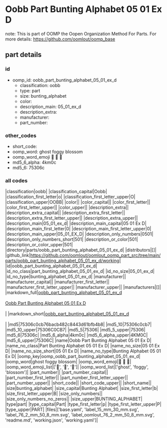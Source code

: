 # Oobb Part Bunting Alphabet 05 01 Ex D  

note: This is part of OOMP the Oopen Organization Method For Parts. For more details: https://github.com/oomlout/oomp_base

##  part details





### id
* oomp_id: oobb_part_bunting_alphabet_05_01_ex_d
  * classification: oobb
  * type: part
  * size: bunting_alphabet
  * color: 
  * description_main: 05_01_ex_d
  * description_extra: 
  * manufacturer: 
  * part_number: 

### other_codes
* short_code: 
* oomp_word: ghost foggy blossom
* oomp_word_emoji :ghost: :foggy: :blossom:
* md5_6_alpha: 4km0c
* md5_6: 75306c

### all codes 
|classification|oobb|
|classification_capital|Oobb|
|classification_first_letter|o|
|classification_first_letter_upper|O|
|classification_upper|OOBB|
|color||
|color_capital||
|color_first_letter||
|color_first_letter_upper||
|color_upper||
|description_extra||
|description_extra_capital||
|description_extra_first_letter||
|description_extra_first_letter_upper||
|description_extra_upper||
|description_main|05_01_ex_d|
|description_main_capital|05 01 Ex D|
|description_main_first_letter|0|
|description_main_first_letter_upper|0|
|description_main_upper|05_01_EX_D|
|description_only_numbers|0501|
|description_only_numbers_short|501|
|description_or_color|501|
|description_or_color_upper|501|
|directory|parts/oobb_part_bunting_alphabet_05_01_ex_d|
|distributors|[]|
|github_link|https://github.com/oomlout/oomlout_oomp_part_src/tree/main/parts/oobb_part_bunting_alphabet_05_01_ex_d/working|
|id|oobb_part_bunting_alphabet_05_01_ex_d|
|id_no_class|part_bunting_alphabet_05_01_ex_d|
|id_no_size|05_01_ex_d|
|id_no_type|bunting_alphabet_05_01_ex_d|
|manufacturer||
|manufacturer_capital||
|manufacturer_first_letter||
|manufacturer_first_letter_upper||
|manufacturer_upper||
|manufacturers|[]|
|markdown_full|[oobb_part_bunting_alphabet_05_01_ex_d](https://github.com/oomlout/oomlout_oomp_part_src/tree/main/parts/oobb_part_bunting_alphabet_05_01_ex_d/working)<br>[](https://github.com/oomlout/oomlout_oomp_part_src/tree/main/parts/oobb_part_bunting_alphabet_05_01_ex_d/working)<br>[Oobb Part Bunting Alphabet 05 01 Ex D](https://github.com/oomlout/oomlout_oomp_part_src/tree/main/parts/oobb_part_bunting_alphabet_05_01_ex_d/working)<br><br>|
|markdown_short|[oobb_part_bunting_alphabet_05_01_ex_d](https://github.com/oomlout/oomlout_oomp_part_src/tree/main/parts/oobb_part_bunting_alphabet_05_01_ex_d/working)<br><br>|
|md5|75306c0cb76bacb482c8443d61bfb4b8|
|md5_10|75306c0cb7|
|md5_10_upper|75306C0CB7|
|md5_5|75306|
|md5_5_upper|75306|
|md5_6|75306c|
|md5_6_alpha|4km0c|
|md5_6_alpha_upper|4KM0C|
|md5_6_upper|75306C|
|name|Oobb Part Bunting Alphabet 05 01 Ex D|
|name_no_class|Part Bunting Alphabet 05 01 Ex D|
|name_no_size|05 01 Ex D|
|name_no_size_short|05 01 Ex D|
|name_no_type|Bunting Alphabet 05 01 Ex D|
|oomp_key|oomp_oobb_part_bunting_alphabet_05_01_ex_d|
|oomp_word|ghost foggy blossom|
|oomp_word_emoji|:ghost: :foggy: :blossom:|
|oomp_word_emoji_list|[':ghost:', ':foggy:', ':blossom:']|
|oomp_word_list|['ghost', 'foggy', 'blossom']|
|part_number||
|part_number_capital||
|part_number_first_letter||
|part_number_first_letter_upper||
|part_number_upper||
|short_code||
|short_code_upper||
|short_name||
|size|bunting_alphabet|
|size_capital|Bunting Alphabet|
|size_first_letter|b|
|size_first_letter_upper|B|
|size_only_numbers||
|size_only_numbers_no_zeros||
|size_upper|BUNTING_ALPHABET|
|type|part|
|type_capital|Part|
|type_first_letter|p|
|type_first_letter_upper|P|
|type_upper|PART|
|files|['base.yaml', 'label_15_mm_30_mm.svg', 'label_76_2_mm_50_8_mm.svg', 'label_oomlout_76_2_mm_50_8_mm.svg', 'readme.md', 'working.json', 'working.yaml']|
